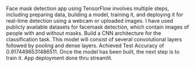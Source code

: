 Face mask detection app using TensorFlow involves multiple steps, including preparing data, building a model, training it, and deploying it for real-time detection using a webcam or uploaded images. 
I have used publicly available datasets for facemask detection, which contain images of people with and without masks.
Build a CNN architecture for the classification task. This model will consist of several convolutional layers followed by pooling and dense layers. Achieved Test Accuracy of 0.9174496531486511.
Once the model has been built, the next step is to train it. 
App deployment done thru streamlit.
